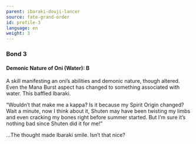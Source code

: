 ```yaml
---
parent: ibaraki-douji-lancer
source: fate-grand-order
id: profile-3
language: en
weight: 3
---
```


### Bond 3

#### Demonic Nature of Oni (Water): B

A skill manifesting an oni’s abilities and demonic nature, though altered. Even the Mana Burst aspect has changed to something associated with water. This baffled Ibaraki.

“Wouldn’t that make me a kappa? Is it because my Spirit Origin changed? Wait a minute, now I think about it, Shuten may have been twisting my limbs and even cracking my bones right before summer started. But I’m sure it’s nothing bad since Shuten did it for me!”

…The thought made Ibaraki smile. Isn’t that nice?
